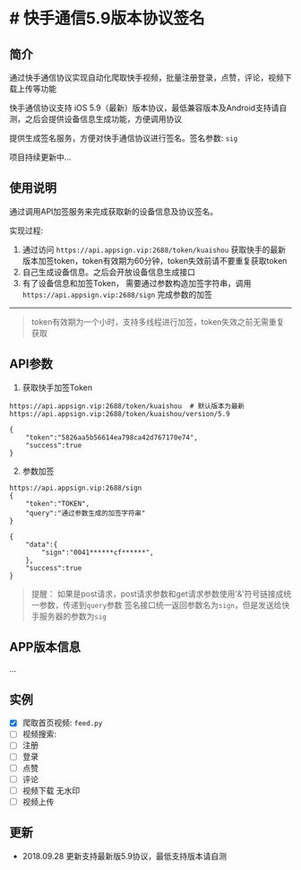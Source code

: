 # # 快手通信5.9版本协议签名

## 简介

通过快手通信协议实现自动化爬取快手视频，批量注册登录，点赞，评论，视频下载上传等功能

快手通信协议支持 iOS 5.9（最新）版本协议，最低兼容版本及Android支持请自测，之后会提供设备信息生成功能，方便调用协议

提供生成签名服务，方便对快手通信协议进行签名。签名参数: `sig`

项目持续更新中...

## 使用说明
通过调用API加签服务来完成获取新的设备信息及协议签名。

实现过程:
1. 通过访问 `https://api.appsign.vip:2688/token/kuaishou` 获取快手的最新版本加签token，token有效期为60分钟，token失效前请不要重复获取token
2. 自己生成设备信息。之后会开放设备信息生成接口
3. 有了设备信息和加签Token， 需要通过参数构造加签字符串，调用 `https://api.appsign.vip:2688/sign` 完成参数的加签

---

> token有效期为一个小时，支持多线程进行加签，token失效之前无需重复获取

## API参数
1. 获取快手加签Token
```
https://api.appsign.vip:2688/token/kuaishou  # 默认版本为最新
https://api.appsign.vip:2688/token/kuaishou/version/5.9
```
```
{
    "token":"5826aa5b56614ea798ca42d767170e74",
    "success":true
}
```

2. 参数加签
```
https://api.appsign.vip:2688/sign
{
    "token":"TOKEN",
    "query":"通过参数生成的加签字符串"
}
```
```
{
    "data":{
        "sign":"0041******cf******",
    },
    "success":true
}
```

> 提醒： 如果是post请求，post请求参数和get请求参数使用'&'符号链接成统一参数，传递到`query`参数
> 签名接口统一返回参数名为`sign`，但是发送给快手服务器的参数为`sig`

## APP版本信息
...

## 实例
* [x] 爬取首页视频: `feed.py`
* [ ] 视频搜索:
* [ ] 注册 
* [ ] 登录
* [ ] 点赞
* [ ] 评论
* [ ] 视频下载 无水印 
* [ ] 视频上传

## 更新
* 2018.09.28 更新支持最新版5.9协议，最低支持版本请自测

